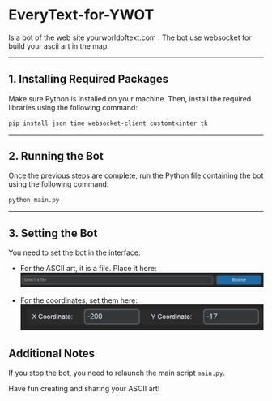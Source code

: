 # EveryText-for-YWOT
Is a bot of the web site yourworldoftext.com . The bot use websocket for build your ascii art in the map.

---

## 1. Installing Required Packages

Make sure Python is installed on your machine. Then, install the required libraries using the following command:

```bash
pip install json time websocket-client customtkinter tk
```

---

## 2. Running the Bot

Once the previous steps are complete, run the Python file containing the bot using the following command:

```bash
python main.py
```

---

## 3. Setting the Bot

You need to set the bot in the interface:

- For the ASCII art, it is a file. Place it here:  
![alt text](https://raw.githubusercontent.com/Codealuxz/EveryText-for-YWOT/refs/heads/main/file_image.png)
  
- For the coordinates, set them here:  
![alt text](https://raw.githubusercontent.com/Codealuxz/EveryText-for-YWOT/refs/heads/main/co_image.png)

## Additional Notes

If you stop the bot, you need to relaunch the main script `main.py`.

Have fun creating and sharing your ASCII art!

